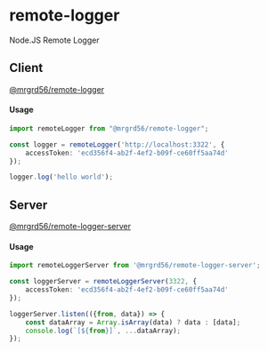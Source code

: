 # remote-logger
Node.JS Remote Logger

## Client

[@mrgrd56/remote-logger](https://www.npmjs.com/package/@mrgrd56/remote-logger)

#### Usage
```ts
import remoteLogger from "@mrgrd56/remote-logger";

const logger = remoteLogger('http://localhost:3322', {
    accessToken: 'ecd356f4-ab2f-4ef2-b09f-ce60ff5aa74d'
});

logger.log('hello world');
```

## Server

[@mrgrd56/remote-logger-server](https://www.npmjs.com/package/@mrgrd56/remote-logger-server)

#### Usage
```ts
import remoteLoggerServer from '@mrgrd56/remote-logger-server';

const loggerServer = remoteLoggerServer(3322, {
    accessToken: 'ecd356f4-ab2f-4ef2-b09f-ce60ff5aa74d'
});

loggerServer.listen(({from, data}) => {
    const dataArray = Array.isArray(data) ? data : [data];
    console.log(`[${from}]`, ...dataArray);
});
```
